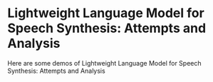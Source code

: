 # Lightweight Language Model for Speech Synthesis: Attempts and Analysis
Here are some demos of Lightweight Language Model for Speech Synthesis: Attempts and Analysis
